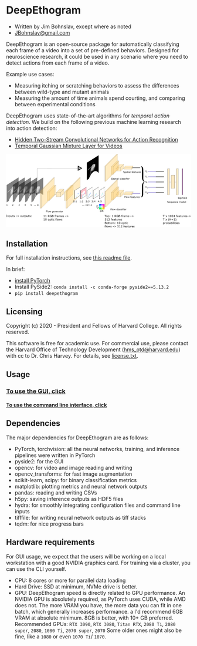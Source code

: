 # DeepEthogram
- Written by Jim Bohnslav, except where as noted
- JBohnslav@gmail.com

DeepEthogram is an open-source package for automatically classifying each frame of a video into a set of pre-defined 
behaviors. Designed for neuroscience research, it could be used in any scenario where you need to detect actions from 
each frame of a video.

Example use cases:
* Measuring itching or scratching behaviors to assess the differences between wild-type and mutant animals
* Measuring the amount of time animals spend courting, and comparing between experimental conditions

DeepEthogram uses state-of-the-art algorithms for *temporal action detection*. We build on the following previous machine 
learning research into action detection:
* [Hidden Two-Stream Convolutional Networks for Action Recognition](https://arxiv.org/abs/1704.00389)
* [Temporal Gaussian Mixture Layer for Videos](https://arxiv.org/abs/1803.06316)

![deepethogram schematic](docs/images/deepethogram_schematic.png)

## Installation
For full installation instructions, see [this readme file](docs/installation.md). 

In brief: 
* [install PyTorch](pytorch.org)
* Install PySide2: `conda install -c conda-forge pyside2==5.13.2` 
* `pip install deepethogram`

## Licensing
Copyright (c) 2020 - President and Fellows of Harvard College. All rights reserved.

This software is free for academic use. For commercial use, please contact the Harvard Office of Technology 
Development (hms_otd@harvard.edu) with cc to Dr. Chris Harvey. For details, see [license.txt](license.txt). 

## Usage
### [To use the GUI, click](docs/using_gui.md)
#### [To use the command line interface, click](docs/using_CLI.md)

## Dependencies
The major dependencies for DeepEthogram are as follows: 
* PyTorch, torchvision: all the neural networks, training, and inference pipelines were written in PyTorch
* pyside2: for the GUI
* opencv: for video and image reading and writing
* opencv_transforms: for fast image augmentation
* scikit-learn, scipy: for binary classification metrics
* matplotlib: plotting metrics and neural network outputs
* pandas: reading and writing CSVs
* h5py: saving inference outputs as HDF5 files
* hydra: for smoothly integrating configuration files and command line inputs
* tifffile: for writing neural network outputs as tiff stacks
* tqdm: for nice progress bars

## Hardware requirements
For GUI usage, we expect that the users will be working on a local workstation with a good NVIDIA graphics card. For 
training via a cluster, you can use the CLI yourself. 

* CPU: 8 cores or more for parallel data loading
* Hard Drive: SSD at minimum, NVMe drive is better.
* GPU: DeepEthogram speed is directly related to GPU performance. An NVIDIA GPU is absolutely required, as PyTorch uses 
CUDA, while AMD does not. 
The more VRAM you have, the more data you can fit in one batch, which generally increases performance. a
I'd recommend 6GB VRAM at absolute minimum. 8GB is better, with 10+ GB preferred.
Recommended GPUs: `RTX 3090`, `RTX 3080`, `Titan RTX`, `2080 Ti`, `2080 super`, `2080`, `1080 Ti`, `2070 super`, `2070` 
Some older ones might also be fine, like a `1080` or even `1070 Ti`/ `1070`. 
